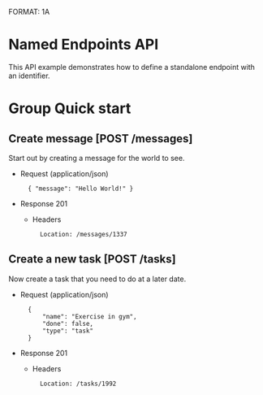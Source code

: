 FORMAT: 1A

# Named Endpoints API
This API example demonstrates how to define a standalone endpoint with an identifier.


# Group Quick start

## Create message [POST /messages]

Start out by creating a message for the world to see.

+ Request (application/json)

        { "message": "Hello World!" }

+ Response 201

    + Headers

            Location: /messages/1337

## Create a new task [POST /tasks]

Now create a task that you need to do at a later date.

+ Request (application/json)

        {
            "name": "Exercise in gym",
            "done": false,
            "type": "task"
        }

+ Response 201

    + Headers

            Location: /tasks/1992